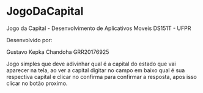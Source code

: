 # JogoDaCapital
  Jogo da Capital - Desenvolvimento de Aplicativos Moveis DS151T - UFPR  
  
  Desenvolvido por: 
  
  Gustavo Kepka Chandoha GRR20176925  
  
  Jogo simples que deve adivinhar qual é a capital do estado que vai aparecer na tela, ao ver a capital digitar no campo em baixo qual é sua respectiva capital e clicar no confirma para confirmar a resposta, apos isso clicar no botão proximo.

